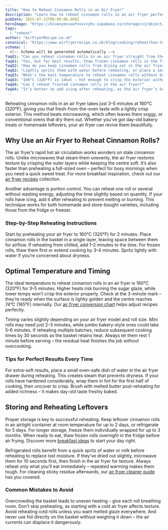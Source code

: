 ```yaml
---
title: "How to Reheat Cinnamon Rolls in an Air Fryer"
description: "Learn how to reheat cinnamon rolls in an air fryer perfectly – crispy outside, soft inside. Ideal temps, timings & tips for delicious results every time."
pubDate: 2025-07-22T00:00:00.000Z
heroImage: "https://klueoymssxwfnxsvcyhv.supabase.co/storage/v1/object/public/Shmucket/how-to-reheat-cinnamon-rolls-in-air-fryer.png"
tags:
  - "reheat"
author: "AirFryerRecipe.co.uk"
canonical: "https://www.airfryerrecipe.co.uk/blog/cooking/reheat/how-to-reheat-cinnamon-rolls-in-air-fryer"
schema: |
  <!-- Schema will be generated automatically -->
faqQ1: "Can you reheat cinnamon rolls in an air fryer straight from the freezer?"
faqA1: "Yes, but for best results, thaw frozen cinnamon rolls in the fridge overnight first. If reheating directly from frozen, add 3–4 minutes to the cooking time and check frequently to prevent burning."
faqQ2: "How do you keep cinnamon rolls from drying out in the air fryer?"
faqA2: "Lightly spritz them with water before reheating, or place a small dish of water in the air fryer drawer. Wrapping in foil for the first half of cooking also helps retain moisture."
faqQ3: "What’s the best temperature to reheat cinnamon rolls without burning them?"
faqA3: "160°C (320°F) is ideal – hot enough to crisp the exterior without caramelising the sugars too quickly. Check them at 3 minutes and adjust timing based on your air fryer model."
faqQ4: "Can I reheat frosted cinnamon rolls in the air fryer?"
faqA4: "It’s better to add icing after reheating, as the air fryer’s heat will melt it unevenly. If they’re pre-frosted, reduce the temperature to 150°C and check frequently."
---
```

<p>Reheating cinnamon rolls in an air fryer takes just 3–5 minutes at 160°C (320°F), giving you that fresh-from-the-oven taste with a lightly crisp exterior. This method beats microwaving, which often leaves them soggy, or conventional ovens that dry them out. Whether you’ve got day-old bakery treats or homemade leftovers, your air fryer can revive them beautifully.</p>

<h2>Why Use an Air Fryer to Reheat Cinnamon Rolls?</h2>
<p>The air fryer’s rapid hot air circulation works wonders on stale cinnamon rolls. Unlike microwaves that steam them unevenly, the air fryer restores texture by crisping the outer layers while keeping the centre soft. It’s also faster than preheating a full-sized oven – perfect for busy mornings when you need a quick sweet treat. For more breakfast inspiration, check out our <a href=https://www.airfryerrecipe.co.uk/recipes>air fryer recipes</a> collection.</p>
<p>Another advantage is portion control. You can reheat one roll or several without wasting energy, adjusting the time slightly based on quantity. If your rolls have icing, add it after reheating to prevent melting or burning. This technique works for both homemade and store-bought varieties, including those from the fridge or freezer.</p>

<h3>Step-by-Step Reheating Instructions</h3>
<p>Start by preheating your air fryer to 160°C (320°F) for 2 minutes. Place cinnamon rolls in the basket in a single layer, leaving space between them for airflow. If reheating from chilled, add 1–2 minutes to the time. For frozen rolls, thaw them first or extend cooking by 3–4 minutes. Spritz lightly with water if you’re concerned about dryness.</p>

<h2>Optimal Temperature and Timing</h2>
<p>The ideal temperature to reheat cinnamon rolls in an air fryer is 160°C (320°F) for 3–5 minutes. Higher heats risk burning the sugar glaze, while lower temps won’t crisp the exterior properly. Check at the 3-minute mark – they’re ready when the surface is lightly golden and the centre reaches 74°C (165°F) internally. Our <a href=https://www.airfryerrecipe.co.uk/air-fryer-conversion-chart>air fryer conversion chart</a> helps adjust recipes perfectly.</p>
<p>Timing varies slightly depending on your air fryer model and roll size. Mini rolls may need just 2–3 minutes, while jumbo bakery-style ones could take 5–6 minutes. If reheating multiple batches, reduce subsequent cooking times by 30 seconds as the basket retains heat. Always let them rest 1 minute before serving – the residual heat finishes the job without overcooking.</p>

<h3>Tips for Perfect Results Every Time</h3>
<p>For extra-soft results, place a small oven-safe dish of water in the air fryer drawer during reheating. This creates steam that prevents dryness. If your rolls have hardened considerably, wrap them in foil for the first half of cooking, then uncover to crisp. Brush with melted butter post-reheating for added richness – it makes day-old taste freshly baked.</p>

<h2>Storing and Reheating Leftovers</h2>
<p>Proper storage is key to successful reheating. Keep leftover cinnamon rolls in an airtight container at room temperature for up to 2 days, or refrigerate for 5 days. For longer storage, freeze them individually wrapped for up to 3 months. When ready to eat, thaw frozen rolls overnight in the fridge before air frying. Discover more <a href=https://www.airfryerrecipe.co.uk/recipe-category/breakfast>breakfast ideas</a> to start your day right.</p>
<p>Refrigerated rolls benefit from a quick spritz of water or milk before reheating to replace lost moisture. If they’ve dried out slightly, microwave them for 10 seconds first, then finish in the air fryer for texture. Always reheat only what you’ll eat immediately – repeated warming makes them tough. For cleaning sticky residue afterwards, our <a href=https://www.airfryerrecipe.co.uk/air-fryer-cleaner>air fryer cleaner guide</a> has you covered.</p>

<h3>Common Mistakes to Avoid</h3>
<p>Overcrowding the basket leads to uneven heating – give each roll breathing room. Don’t skip preheating, as starting with a cold air fryer affects texture. Avoid reheating iced rolls unless you want melted glaze everywhere. And never use foil directly on the basket without weighing it down – the air currents can displace it dangerously.</p>
